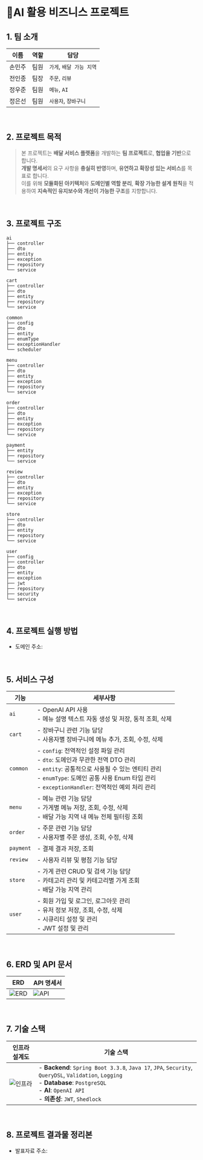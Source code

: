 # 📱AI 활용 비즈니스 프로젝트

## 1. 팀 소개

| **이름**   | **역할**   | **담당**                     |
|------------|------------|-------------------------------|
| 손민주      | 팀원       | `가게`, `배달 가능 지역`          |
| 전인종      | 팀장       | `주문`, `리뷰`                   |
| 정우준      | 팀원       | `메뉴`, `AI`                     |
| 정은선      | 팀원       | `사용자`, `장바구니`                |

<br>

## 2. 프로젝트 목적

> 본 프로젝트는 **배달 서비스 플랫폼**을 개발하는 **팀 프로젝트**로, **협업을 기반**으로 합니다.<br>
> **개발 명세서**의 요구 사항을 **충실히 반영**하며, **유연하고 확장성 있는 서비스**를 목표로 합니다.<br>
> 이를 위해 **모듈화된 아키텍처**와 **도메인별 역할 분리**, **확장 가능한 설계 원칙**을 적용하여 **지속적인 유지보수와 개선이 가능한 구조**를 지향합니다.

<br>

## 3. 프로젝트 구조
```plaintext
ai
├── controller
├── dto
├── entity
├── exception
├── repository
└── service

cart
├── controller
├── dto
├── entity
├── repository
└── service

common
├── config
├── dto
├── entity
├── enumType
├── exceptionHandler
└── scheduler

menu
├── controller
├── dto
├── entity
├── exception
├── repository
└── service

order
├── controller
├── dto
├── entity
├── exception
├── repository
└── service

payment
├── entity
├── repository
└── service

review
├── controller
├── dto
├── entity
├── exception
├── repository
└── service

store
├── controller
├── dto
├── entity
├── repository
└── service

user
├── config
├── controller
├── dto
├── entity
├── exception
├── jwt
├── repository
├── security
└── service
```

<br>

## 4. 프로젝트 실행 방법
- 도메인 주소:

<br>

## 5. 서비스 구성

| **기능**     | **세부사항**                                                                 |
|--------------|-----------------------------------------------------------------------------|
| `ai`       | - OpenAI API 사용 <br> - 메뉴 설명 텍스트 자동 생성 및 저장, 동적 조회, 삭제 |
| `cart`     | - 장바구니 관련 기능 담당 <br> - 사용자별 장바구니에 메뉴 추가, 조회, 수정, 삭제 |
| `common`   | - `config`: 전역적인 설정 파일 관리 <br> - `dto`: 도메인과 무관한 전역 DTO 관리 <br> - `entity`: 공통적으로 사용될 수 있는 엔티티 관리 <br> - `enumType`: 도메인 공통 사용 Enum 타입 관리 <br> - `exceptionHandler`: 전역적인 예외 처리 관리 |
| `menu`     | - 메뉴 관련 기능 담당 <br> - 가게별 메뉴 저장, 조회, 수정, 삭제 <br> - 배달 가능 지역 내 메뉴 전체 필터링 조회 |
| `order`    | - 주문 관련 기능 담당 <br> - 사용자별 주문 생성, 조회, 수정, 삭제 |
| `payment`  | - 결제 결과 저장, 조회 |
| `review`   | - 사용자 리뷰 및 평점 기능 담당 |
| `store`    | - 가게 관련 CRUD 및 검색 기능 담당 <br> - 카테고리 관리 및 카테고리별 가게 조회 <br> - 배달 가능 지역 관리 |
| `user`     | - 회원 가입 및 로그인, 로그아웃 관리 <br> - 유저 정보 저장, 조회, 수정, 삭제 <br> - 시큐리티 설정 및 관리 <br> - JWT 설정 및 관리 |

<br>


## 6. ERD 및 API 문서

| **ERD**                                                                                         | **API 명세서**                                                                                       |
|------------------------------------------------------------------------------------------------|-----------------------------------------------------------------------------------------------|
| ![ERD](https://github.com/sparta-2pro/deliveryapp/blob/dev/erd_0225.png)                       | ![API](https://github.com/user-attachments/assets/0835d47f-65b0-4eb0-878f-707903e673cf)   |

<br>

## 7. 기술 스택

| **인프라 설계도** | **기술 스택** |
|------------------|------------------|
| ![인프라](https://github.com/user-attachments/assets/1ad1114a-36fe-4625-abbd-5ab2b1e46fd2) | - **Backend**: ``Spring Boot 3.3.8``, ``Java 17``, ``JPA``, ``Security``, ``QueryDSL``, ``Validation``, ``Logging`` <br/> - **Database**: ``PostgreSQL`` <br/> - **AI**: ``OpenAI API`` <br/> - **의존성**: ``JWT``, ``Shedlock`` |

<br>

## 8. 프로젝트 결과물 정리본
- 발표자료 주소: 